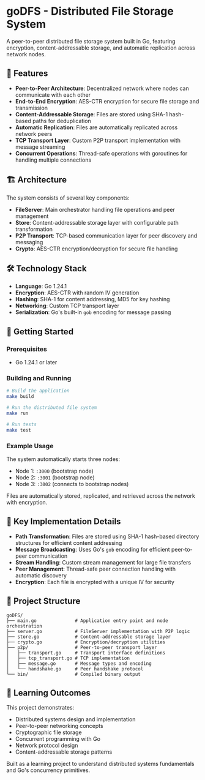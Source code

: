 # goDFS - Distributed File Storage System

A peer-to-peer distributed file storage system built in Go, featuring encryption, content-addressable storage, and automatic replication across network nodes.

## 🚀 Features

- **Peer-to-Peer Architecture**: Decentralized network where nodes can communicate with each other
- **End-to-End Encryption**: AES-CTR encryption for secure file storage and transmission
- **Content-Addressable Storage**: Files are stored using SHA-1 hash-based paths for deduplication
- **Automatic Replication**: Files are automatically replicated across network peers
- **TCP Transport Layer**: Custom P2P transport implementation with message streaming
- **Concurrent Operations**: Thread-safe operations with goroutines for handling multiple connections

## 🏗️ Architecture

The system consists of several key components:

- **FileServer**: Main orchestrator handling file operations and peer management
- **Store**: Content-addressable storage layer with configurable path transformation
- **P2P Transport**: TCP-based communication layer for peer discovery and messaging
- **Crypto**: AES-CTR encryption/decryption for secure file handling

## 🛠️ Technology Stack

- **Language**: Go 1.24.1
- **Encryption**: AES-CTR with random IV generation
- **Hashing**: SHA-1 for content addressing, MD5 for key hashing
- **Networking**: Custom TCP transport layer
- **Serialization**: Go's built-in `gob` encoding for message passing

## 🚦 Getting Started

### Prerequisites
- Go 1.24.1 or later

### Building and Running

```bash
# Build the application
make build

# Run the distributed file system
make run

# Run tests
make test
```

### Example Usage

The system automatically starts three nodes:
- Node 1: `:3000` (bootstrap node)
- Node 2: `:3001` (bootstrap node) 
- Node 3: `:3002` (connects to bootstrap nodes)

Files are automatically stored, replicated, and retrieved across the network with encryption.

## 🔧 Key Implementation Details

- **Path Transformation**: Files are stored using SHA-1 hash-based directory structures for efficient content addressing
- **Message Broadcasting**: Uses Go's `gob` encoding for efficient peer-to-peer communication
- **Stream Handling**: Custom stream management for large file transfers
- **Peer Management**: Thread-safe peer connection handling with automatic discovery
- **Encryption**: Each file is encrypted with a unique IV for security

## 📁 Project Structure

```
goDFS/
├── main.go              # Application entry point and node orchestration
├── server.go            # FileServer implementation with P2P logic
├── store.go             # Content-addressable storage layer
├── crypto.go            # Encryption/decryption utilities
├── p2p/                 # Peer-to-peer transport layer
│   ├── transport.go     # Transport interface definitions
│   ├── tcp_transport.go # TCP implementation
│   ├── message.go       # Message types and encoding
│   └── handshake.go     # Peer handshake protocol
└── bin/                 # Compiled binary output
```

## 🎯 Learning Outcomes

This project demonstrates:
- Distributed systems design and implementation
- Peer-to-peer networking concepts
- Cryptographic file storage
- Concurrent programming with Go
- Network protocol design
- Content-addressable storage patterns

Built as a learning project to understand distributed systems fundamentals and Go's concurrency primitives.
